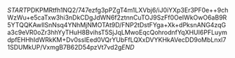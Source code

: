 $START$PDKPMRtfh1NQ2/747ezfg3pPZgT4m1LXVbj6/iJ0iYXp3Er3PF0e++9chWzWu+e5caTxw3hi3nDkCDgJdWN6f2ztnnCuTOJ9SzFf0OeIWkOwO6aB9R5YTQQKAwIlSnNsq4YNhMjNMOTAt9D/FNP2tDstFYga+Xk+dPksnANG4zqGa3c9eVR0oZr3hhYyTHuH8BvihsT5SjJqLMwoEqcQohrodnfYqXHUI6PFLuymdpfEHHhIdWRkKM+Dv0ssIEed0VQrYUbFfLQXxDVYKHkAVecDD9oMbLnxl71SDUMkUP/VxmgB7B62D54pzVt7vd2g$END$